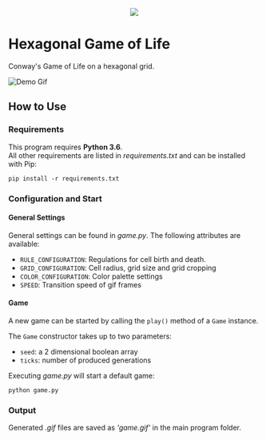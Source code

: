<p align="center">
  <img src="https://github.com/Mailea/hexagonal-game-of-life/blob/master/logo.png"/>
</p>


# Hexagonal Game of Life
Conway's Game of Life on a hexagonal grid.

![Demo Gif](https://github.com/Mailea/hexagonal-game-of-life/blob/master/demo.gif)

## How to Use
### Requirements
This program requires **Python 3.6**.  
All other requirements are listed in *requirements.txt* and can be installed with Pip:
```
pip install -r requirements.txt
```

### Configuration and Start
#### General Settings
General settings can be found in *game.py*. The following attributes are available:
* `RULE_CONFIGURATION`: Regulations for cell birth and death.
* `GRID_CONFIGURATION`: Cell radius, grid size and grid cropping
* `COLOR_CONFIGURATION`: Color palette settings
* `SPEED`: Transition speed of gif frames

#### Game
A new game can be started by calling the `play()` method of a `Game` instance.

The `Game` constructor takes up to two parameters:
* `seed`: a 2 dimensional boolean array
* `ticks`: number of produced generations

Executing *game.py* will start a default game:
```
python game.py
```

### Output
Generated *.gif* files are saved as *'game.gif'* in the main program folder.
